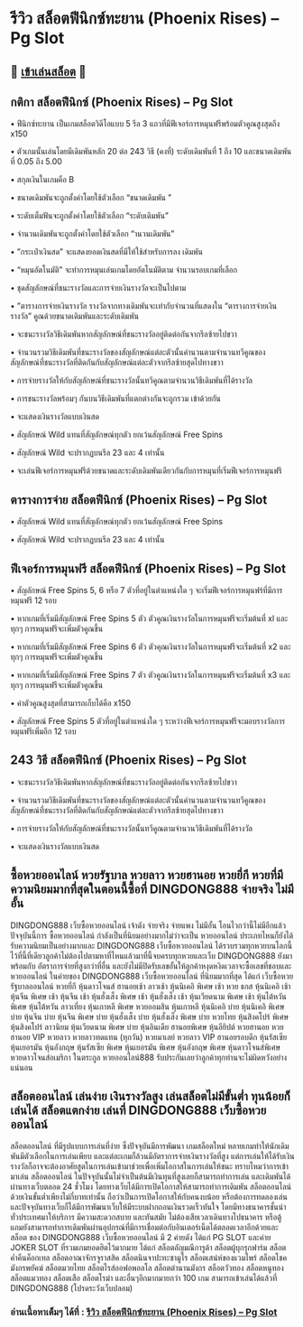 # รีวิว สล็อตฟีนิกซ์ทะยาน (Phoenix Rises) – Pg Slot

## 🎰 [เข้าเล่นสล็อต](https://bit.ly/3ryTLaH) 🎰

## กติกา สล็อตฟีนิกซ์ (Phoenix Rises) – Pg Slot

• ฟีนิกซ์ทะยาน เป็นเกมสล็อตวิดีโอแบบ 5 รีล 3 แถวที่มีฟีเจอร์การหมุนฟรีพร้อมตัวคูณสูงสุดถึง x150

• ตัวเกมนั้นเล่นโดยมีเดิมพันหลัก 20 ต่อ 243 วิธี (คงที่) ระดับเดิมพันที่ 1 ถึง 10 และขนาดเดิมพันที่ 0.05 ถึง 5.00

• สกุลเงินในเกมคือ B

• ขนาดเดิมพันจะถูกตั้งค่าโดยใช้ตัวเลือก “ขนาดเดิมพัน ”

• ระดับเต็มฟันจะถูกตั้งค่าโดยใช้ตัวเลือก “ระดับเดิมพัน”

• จํานวนเดิมพันจะถูกตั้งค่าโดยใช้ตัวเลือก “านวนเดิมพัน”

• ”กระเป๋าเงินสด” จะแสดงยอดเงินสดที่มีให้ใช้สําหรับการลง เดิมพัน

• “หมุนอัตโนมัติ” จะทําการหมุนเล่นเกมโดยอัตโนมัติตาม จํานวนรอบเกมที่เลือก

• ชุดสัญลักษณ์ที่ชนะรางวัลและการจ่ายเงินรางวัลจะเป็นไปตาม

• ”ตารางการจ่ายเงินรางวัล รางวัลจากทางเดิมพันจะเท่ากับจํานวนที่แสดงใน “ตารางการจ่ายเงินรางวัล” คูณด้วยขนาดเดิมพันและระดับเดิมพัน

• จะชนะรางวัลวิธีเดิมพันหากสัญลักษณ์ที่ชนะรางวัลอยู่ติดต่อกันจากรีลซ้ายไปขวา

• จำนวนรวมวิธีเดิมพันที่ชนะรางวัลของสัญลักษณ์แต่ละตัวนั้นคำนวนตามจํานวนทวีคูณของสัญลักษณ์ที่ชนะรางวัลที่ติดกันกับสัญลักษณ์แต่ละตัวจากรีลซ้ายสุดไปทางขวา

• การจ่ายรางวัลให้กับสัญลักษณ์ที่ชนะรางวัลนั้นทวีคูณตามจํานวนวิธีเดิมพันที่ได้รางวัล

• การชนะรางวัลพร้อมๆ กันบนวิธีเดิมพันที่แตกต่างกันจะถูกรวม เข้าด้วยกัน

• จะแสดงเงินรางวัลแบบเงินสด

• สัญลักษณ์ Wild แทนที่สัญลักษณ์ทุกตัว ยกเว้นสัญลักษณ์ Free Spins

• สัญลักษณ์ Wild จะปรากฏบนรีล 23 และ 4 เท่านั้น

• จะเล่นฟีเจอร์การหมุนฟรีด้วยขนาดและระดับเดิมพันเดียวกันกับการหมุนที่เริ่มฟีเจอร์การหมุนฟรี

## ตารางการจ่าย สล็อตฟีนิกซ์ (Phoenix Rises) – Pg Slot

• สัญลักษณ์ Wild แทนที่สัญลักษณ์ทุกตัว ยกเว้นสัญลักษณ์ Free Spins

• สัญลักษณ์ Wild จะปรากฏบนรีล 23 และ 4 เท่านั้น

## ฟีเจอร์การหมุนฟรี สล็อตฟีนิกซ์ (Phoenix Rises) – Pg Slot

• สัญลักษณ์ Free Spins 5, 6 หรือ 7 ตัวที่อยู่ในตําแหน่งใด ๆ จะเริ่มฟีเจอร์การหมุนฟร์ที่มีการหมุนฟรี 12 รอบ

• หากเกมที่เริ่มมีสัญลักษณ์ Free Spins 5 ตัว ตัวคูณเงินรางวัลในการหมุนฟรีจะเริ่มต้นที่ xl และทุกๆ การหมุนฟรีจะเพิ่มตัวคูณขึ้น

• หากเกมที่เริ่มมีสัญลักษณ์ Free Spins 6 ตัว ตัวคุณเงินรางวัลในการหมุนฟรีจะเริ่มต้นที่ x2 และทุกๆ การหมุนฟรีจะเพิ่มตัวคูณขึ้น

• หากเกมที่เริ่มมีสัญลักษณ์ Free Spins 7 ตัว ตัวคูณเงินรางวัลในการหมุนฟรีจะเริ่มต้นที่ x3 และทุกๆ การหมุนฟรีจะเพิ่มตัวคูณขึ้น

• ค่าตัวคูณสูงสุดที่สามารถเก็บได้คือ x150

• สัญลักษณ์ Free Spins 5 ตัวที่อยู่ในตําแหน่งใด ๆ ระหว่างฟีเจอร์การหมุนฟรีจะมอบรางวัลการหมุนฟรีเพิ่มอีก 12 รอบ

## 243 วิธี สล็อตฟีนิกซ์ (Phoenix Rises) – Pg Slot

• จะชนะรางวัลวิธีเดิมพันหากสัญลักษณ์ที่ชนะรางวัลอยู่ติดต่อกันจากรีลซ้ายไปขวา

• จำนวนรวมวิธีเดิมพันที่ชนะรางวัลของสัญลักษณ์แต่ละตัวนั้นคำนวนตามจํานวนทวีคูณของสัญลักษณ์ที่ชนะรางวัลที่ติดกันกับสัญลักษณ์แต่ละตัวจากรีลซ้ายสุดไปทางขวา

• การจ่ายรางวัลให้กับสัญลักษณ์ที่ชนะรางวัลนั้นทวีคูณตามจํานวนวิธีเดิมพันที่ได้รางวัล

• จะแสดงเงินรางวัลแบบเงินสด

## ซื้อหวยออนไลน์ หวยรัฐบาล หวยลาว หวยฮานอย หวยยี่กี หวยที่มีความนิยมมากที่สุดในตอนนี้ซื้อที่ DINGDONG888 จ่ายจริง ไม่มีอั้น
DINGDONG888 เว็บซื้อหวยออนไลน์ เจ้าดัง จ่ายจริง จ่ายแพง ไม่มีอั้น โอนไวกว่านี้ไม่มีอีกแล้ว ปัจจุบันนี้การ ซื้อหวยออนไลน์ กำลังเป็นที่นิยมอย่างมากไม่ว่าจะเป็น หวยออนไลน์ ประเภทไหนก็ยังได้รับความนิยมเป็นอย่างมากและ DINGDONG888 เว็บซื้อหวยออนไลน์ ได้รวบรวมทุกหวยบนโลกนี้ไว้ที่นี้ที่เดียวลูกค้าไม่ต้องไปตามหาที่ไหนแล้วมาที่นี้จบครบทุกหวยและเว็บ DINGDONG888 ยังมาพร้อมกับ อัตราการจ่ายที่สูงกว่าที่อื่น และยังไม่มีปิดรับเลขอั้นให้ลูกค้าหงุดหงิดเวลาจะซื้อเลขที่ชอบและ หวยออนไลน์ ในค่ายของ DINGDONG888 เว็บซื้อหวยออนไลน์ ที่นิยมมากที่สุด ได้แก่  เว็บซื้อหวยรัฐบาลออนไลน์ หวยยี่กี หุ้นดาวโจนส์ ฮานอยเช้า ลาวเช้า หุ้นนิเคอิ พิเศษ เช้า หวย ธกส หุ้นนิเคอิ เช้า หุ้นจีน พิเศษ เช้า หุ้นจีน เช้า หุ้นฮั่งเส็ง พิเศษ เช้า หุ้นฮั่งเส็ง เช้า หุ้นเวียดนาม พิเศษ เช้า หุ้นไต้หวัน พิเศษ หุ้นไต้หวัน ลาวเที่ยง หุ้นเกาหลี พิเศษ หวยออมสิน หุ้นเกาหลี หุ้นนิเคอิ บ่าย หุ้นนิเคอิ พิเศษ บ่าย หุ้นจีน บ่าย หุ้นจีน พิเศษ บ่าย หุ้นฮั่งเส็ง บ่าย หุ้นฮั่งเส็ง พิเศษ บ่าย หวยไทย หุ้นสิงคโปร์ พิเศษ หุ้นสิงคโปร์ ลาวนิยม หุ้นเวียดนาม พิเศษ บ่าย หุ้นอินเดีย ฮานอยพิเศษ หุ้นอียิปต์ หวยฮานอย หวยฮานอย VIP หวยลาว หวยลาวทดแทน (ทุกวัน) หวยมาเลย์ หวยลาว VIP ฮานอยรอบดึก หุ้นรัสเซีย หุ้นเยอรมัน หุ้นอังกฤษ หุ้นรัสเซีย พิเศษ หุ้นเยอรมัน พิเศษ หุ้นอังกฤษ พิเศษ หุ้นดาวโจนส์พิเศษ หวยดาวโจนส์อเมริกา ในตระกูล หวยออนไลน์888 รับประกันเลยว่าลูกค้าทุกท่านจะไม่ผิดหวังอย่างแน่นอน

## สล็อตออนไลน์ เล่นง่าย เงินรางวัลสูง เล่นสล็อตไม่มีขั้นต่ำ ทุนน้อยก็เล่นได้ สล็อตแตกง่าย เล่นที่ DINGDONG888 เว็บซื้อหวยออนไลน์
สล็อตออนไลน์ ที่มีรูปแบบการเล่นที่ง่าย ซึ่งปัจจุบันมีการพัฒนา เกมสล็อตใหม่ หลายเกมทำให้นักเดิมพันมีตัวเลือกในการเล่นเพียบ และแต่ละเกมก็ล้วนมีอัตราการจ่ายเงินรางวัลที่สูง แต่การเล่นให้ได้รับเงินรางวัลก็อาจจะต้องอาศัยสูตในการเล่นเข้ามาช่วยเพื่อเพิ่มโอกาสในการเล่นให้ชนะ ทราบไหมว่าการเข้ามาเล่น สล็อตออนไลน์ ในปัจจุบันนั้นไม่จำเป็นต้นมีเงินทุนที่สูงเลยก็สามารถทำการเล่น และเดิมพันได้ผ่านทางเว็บตลอด 24 ชั่วโมง โดยทางเว็บได้มีการเปิดโอกาสให้สามารถทำการเดิมพัน สล็อตออนไลน์ ด้วยเงินขั้นต่ำเพียงไม่กี่บาทเท่านั้น ถือว่าเป็นการเปิดโอกาสให้กับคนงบน้อย หรือต้องการทดลองเล่นและปัจจุบันทางเว็บก็ได้มีการพัฒนาเว็บให้มีระบบฝากถอนเงินรวดเร็วทันใจ โดยมีทางธนาคารชั้นนำทั่วประเทศมาให้บริการ มีความสะดวกสบาย และทันสมัย ไม่ต้องเสียเวลาเดินทางไปธนาคาร หรือตู้ แถมยังสามารถทำการเดิมพันผ่านอุปกรณ์ที่มีการเชื่อมต่อกับอินเตอร์เน็ตได้ตลอดเวลาอีกด้วยและ สล็อต ของ DINGDONG888 เว็บซื้อหวยออนไลน์ มี 2 ค่ายดัง ได้แก่ PG SLOT และค่าย JOKER SLOT ที่รวมเกมยอดฮิตไว้มากมาย ได้แก่ สล็อตอัญมณีการูด้า สล็อตผู้บุกรุกฟาร์ม สล็อตค่ำคืนค็อกเทล สล็อตอาณาจักรจูราสสิค สล็อตนินจาปะทะซามูไร สล็อตเสน่ห์ของแวมไพร์ สล็อตโชคมังกรพยัคฆ์ สล็อตมวยไทย สล็อตไรส์ออฟอพอลโล สล็อตตำนานมังกร สล็อตวัวทอง สล็อตหนูทอง สล็อตแมวทอง สล็อตเสือ สล็อตโรม่า และอื่นๆอีกมากมายกว่า 100 เกม สามารถเข้าเล่นได้แล้วที่ DINGDONG888 (โปรดระวังเว็บปลอม)

### อ่านเนื้อหาเต็มๆ ได้ที่ : [รีวิว สล็อตฟีนิกซ์ทะยาน (Phoenix Rises) – Pg Slot](https://dingdong888.co/pg-slot/phoenix-rises/)
